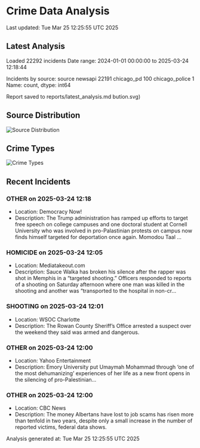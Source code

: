# Crime Data Analysis
Last updated: Tue Mar 25 12:25:55 UTC 2025

## Latest Analysis

Loaded 22292 incidents
Date range: 2024-01-01 00:00:00 to 2025-03-24 12:18:44

Incidents by source:
source
newsapi           22191
chicago_pd          100
chicago_police        1
Name: count, dtype: int64

Report saved to reports/latest_analysis.md
bution.svg)

## Source Distribution
![Source Distribution](images/source_distribution.svg)

## Crime Types
![Crime Types](images/crime_types.svg)

## Recent Incidents

### OTHER on 2025-03-24 12:18
- Location: Democracy Now!
- Description: The Trump administration has ramped up efforts to target free speech on college campuses and one doctoral student at Cornell University who was involved in pro-Palastinian protests on campus now finds himself targeted for deportation once again. Momodou Taal …


### HOMICIDE on 2025-03-24 12:05
- Location: Mediatakeout.com
- Description: Sauce Walka has broken his silence after the rapper was shot in Memphis in a “targeted shooting.” Officers responded to reports of a shooting on Saturday afternoon where one man was killed in the shooting and another was “transported to the hospital in non-cr…


### SHOOTING on 2025-03-24 12:01
- Location: WSOC Charlotte
- Description: The Rowan County Sheriff’s Office arrested a suspect over the weekend they said was armed and dangerous.


### OTHER on 2025-03-24 12:00
- Location: Yahoo Entertainment
- Description: Emory University put Umaymah Mohammad through ‘one of the most dehumanizing’ experiences of her life as a new front opens in the silencing of pro-Palestinian...


### OTHER on 2025-03-24 12:00
- Location: CBC News
- Description: The money Albertans have lost to job scams has risen more than tenfold in two years, despite only a small increase in the number of reported victims, federal data shows.

Analysis generated at: Tue Mar 25 12:25:55 UTC 2025
